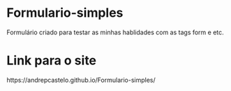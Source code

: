 # Formulario-simples
Formulário criado para testar as minhas hablidades com as tags form e etc.
<h1> Link para o site </h1>
https://andrepcastelo.github.io/Formulario-simples/
